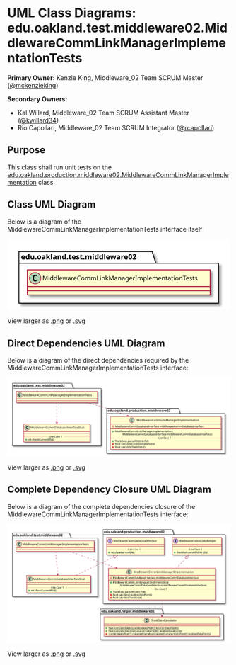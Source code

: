 # UML Class Diagrams: edu.oakland.test.middleware02.MiddlewareCommLinkManagerImplementationTests

**Primary Owner:** Kenzie King, Middleware_02 Team SCRUM Master ([@mckenzieking](https://github.com/mckenzieking/))

**Secondary Owners:**

- Kal Willard, Middleware_02 Team SCRUM Assistant Master ([@kwillard34](https://github.com/kwillard34/))
- Rio Capollari, Middleware_02 Team SCRUM Integrator ([@rcapollari](https://github.com/rcapollari/))

## Purpose

This class shall run unit tests on the [edu.oakland.production.middleware02.MiddlewareCommLinkManagerImplementation](../../production/MiddlewareCommLinkManagerImplementation) class.

## Class UML Diagram

Below is a diagram of the MiddlewareCommLinkManagerImplementationTests interface itself:

![MiddlewareCommLinkManagerImplementationTests](./MiddlewareCommLinkManagerImplementationTests.svg)

View larger as [.png](./MiddlewareCommLinkManagerImplementationTests.png) or [.svg](./MiddlewareCommLinkManagerImplementationTests.svg)

## Direct Dependencies UML Diagram

Below is a diagram of the direct dependencies required by the MiddlewareCommLinkManagerImplementationTests interface:

![MiddlewareCommLinkManagerImplementationTests Direct Dependencies](./MiddlewareCommLinkManagerImplementationTests_DirectDependencies.svg)

View larger as [.png](./MiddlewareCommLinkManagerImplementationTests_DirectDependencies.png) or [.svg](./MiddlewareCommLinkManagerImplementationTests_DirectDependencies.svg)

## Complete Dependency Closure UML Diagram

Below is a diagram of the complete dependencies closure of the MiddlewareCommLinkManagerImplementationTests interface:

![MiddlewareCommLinkManagerImplementationTests Dependency Closure](./MiddlewareCommLinkManagerImplementationTests_Closure.svg)

View larger as [.png](./MiddlewareCommLinkManagerImplementationTests_Closure.png) or [.svg](./MiddlewareCommLinkManagerImplementationTests_Closure.svg)
